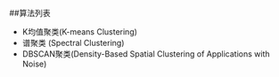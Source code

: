 ##算法列表
* K均值聚类(K-means Clustering)
* 谱聚类    (Spectral Clustering)
* DBSCAN聚类(Density-Based Spatial Clustering of Applications with Noise)
